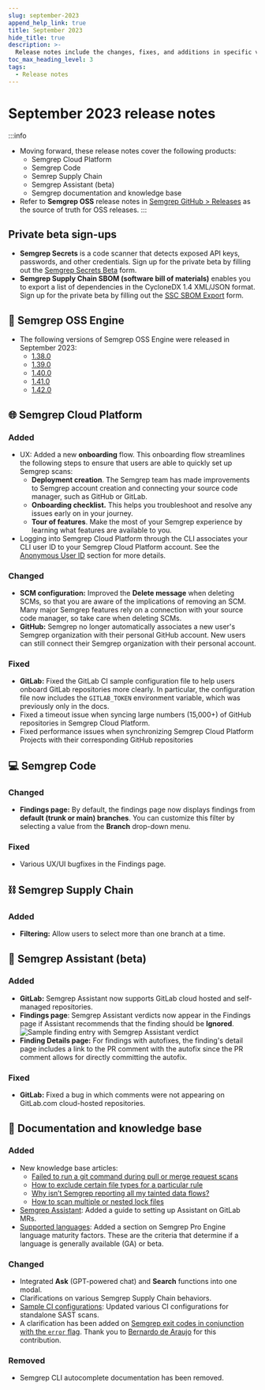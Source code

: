 ```yaml
---
slug: september-2023
append_help_link: true
title: September 2023
hide_title: true
description: >-
  Release notes include the changes, fixes, and additions in specific versions of Semgrep.
toc_max_heading_level: 3
tags:
  - Release notes
---
```


# September 2023 release notes

:::info
* Moving forward, these release notes cover the following products:
    * Semgrep Cloud Platform
    * Semgrep Code
    * Semrep Supply Chain
    * Semgrep Assistant (beta)
    * Semgrep documentation and knowledge base
* Refer to **Semgrep OSS** release notes in [<i class="fas fa-external-link fa-xs"></i> Semgrep GitHub > Releases](https://github.com/semgrep/semgrep/releases/) as the source of truth for OSS releases.
:::

## Private beta sign-ups

* **Semgrep Secrets** is a code scanner that detects exposed API keys, passwords, and other credentials. Sign up for the private beta by filling out the [<i class="fas fa-external-link fa-xs"></i> Semgrep Secrets Beta](https://get.semgrep.dev/secrets-beta-request.html) form.
* **Semgrep Supply Chain SBOM (software bill of materials)** enables you to export a list of dependencies in the CycloneDX 1.4 XML/JSON format. Sign up for the private beta by filling out the [<i class="fas fa-external-link fa-xs"></i> SSC SBOM Export](https://get.semgrep.dev/SBOM-Export-private-beta.htm) form.

## 🔧 Semgrep OSS Engine

* The following versions of Semgrep OSS Engine were released in September 2023:
  * [<i class="fas fa-external-link fa-xs"></i> 1.38.0](https://github.com/semgrep/semgrep/releases/tag/v1.38.0)
  * [<i class="fas fa-external-link fa-xs"></i> 1.39.0](https://github.com/semgrep/semgrep/releases/tag/v1.39.0)
  * [<i class="fas fa-external-link fa-xs"></i> 1.40.0](https://github.com/semgrep/semgrep/releases/tag/v1.40.0)
  * [<i class="fas fa-external-link fa-xs"></i> 1.41.0](https://github.com/semgrep/semgrep/releases/tag/v1.41.0)
  * [<i class="fas fa-external-link fa-xs"></i> 1.42.0](https://github.com/semgrep/semgrep/releases/tag/v1.42.0)

## 🌐 Semgrep Cloud Platform

### Added

- UX: Added a new **onboarding** flow. This onboarding flow streamlines the following steps to ensure that users are able to quickly set up Semgrep scans: <!-- #10473 -->
	- **Deployment creation**. The Semgrep team has made improvements to Semgrep account creation and connecting your source code manager, such as GitHub or GitLab. 
	- **Onboarding checklist.** This helps you troubleshoot and resolve any issues early on in your journey.
	- **Tour of features**. Make the most of your Semgrep experience by learning what features are available to you.
- Logging into Semgrep Cloud Platform through the CLI associates your CLI user ID to your Semgrep Cloud Platform account. See the [<i class="fas fa-external-link fa-xs"></i> Anonymous User ID](https://github.com/semgrep/semgrep/blob/develop/PRIVACY.md#anonymous-user-id) section for more details.

### Changed

- **SCM configuration:** Improved the **Delete message** when deleting SCMs, so that you are aware of the implications of removing an SCM. Many major Semgrep features rely on a connection with your source code manager, so take care when deleting SCMs.
- **GitHub:** Semgrep no longer automatically associates a new user's Semgrep organization with their personal GitHub account. New users can still connect their Semgrep organization with their personal account.

### Fixed

- **GitLab:** Fixed the GitLab CI sample configuration file to help users onboard GitLab repositories more clearly. In particular, the configuration file now includes the `GITLAB_TOKEN` environment variable, which was previously only in the docs.
- Fixed a timeout issue when syncing large numbers (15,000+) of GitHub repositories in Semgrep Cloud Platform.
- Fixed performance issues when synchronizing Semgrep Cloud Platform Projects with their corresponding GitHub repositories <!-- 10156 -->

## 💻 Semgrep Code

### Changed

- **Findings page:** By default, the findings page now displays findings from **default (trunk or main) branches**. You can customize this filter by selecting a value from the **Branch** drop-down menu.

### Fixed

- Various UX/UI bugfixes in the Findings page. 

## ⛓️ Semgrep Supply Chain

### Added

- **Filtering:** Allow users to select more than one branch at a time.

## 🤖 Semgrep Assistant (beta)

### Added

- **GitLab:** Semgrep Assistant now supports GitLab cloud hosted and self-managed repositories.
- **Findings page**: Semgrep Assistant verdicts now appear in the Findings page if Assistant recommends that the finding should be **Ignored**. <!-- #10438 -->
![Sample finding entry with Semgrep Assistant verdict](/img/sept-2023-assistant-findings.png)
- **Finding Details page:** For findings with autofixes, the finding's detail page includes a link to the PR comment with the autofix since the PR comment allows for directly committing the autofix. <!-- #10516 -->

### Fixed

- **GitLab:** Fixed a bug in which comments were not appearing on GitLab.com cloud-hosted repositories.

## 📝 Documentation and knowledge base

### Added

* New knowledge base articles:
    * [<i class="fa-regular fa-file-lines"></i> Failed to run a git command during pull or merge request scans](/kb/semgrep-ci/git-command-errors/)
    * [<i class="fa-regular fa-file-lines"></i> How to exclude certain file types for a particular rule](kb/rules/exclude_rule_for_certain_filetypes/)
    * [<i class="fa-regular fa-file-lines"></i> Why isn’t Semgrep reporting all my tainted data flows?](kb/semgrep-code/finding_all_taints/ )
    * [<i class="fa-regular fa-file-lines"></i> How to scan multiple or nested lock files](kb/semgrep-supply-chain/scanning_multiple_lockfiles/)
* [<i class="fa-regular fa-file-lines"></i> Semgrep Assistant](/semgrep-assistant/getting-started): Added a guide to setting up Assistant on GitLab MRs.
* [<i class="fa-regular fa-file-lines"></i> Supported languages](/supported-languages/#language-maturity-factors-pro-engine): Added a section on Semgrep Pro Engine language maturity factors. These are the criteria that determine if a language is generally available (GA) or beta.

### Changed

* Integrated **Ask** (GPT-powered chat) and **Search** functions into one modal.
* Clarifications on various Semgrep Supply Chain behaviors.
* [<i class="fa-regular fa-file-lines"></i> Sample CI configurations](semgrep-ci/sample-ci-configs/):  Updated various CI configurations for standalone SAST scans.
* A clarification has been added on [Semgrep exit codes in conjunction with the `error` flag](docs/cli-reference/#exit-codes). Thank you to [Bernardo de Araujo](https://github.com/bernardoamc) for this contribution.

### Removed

* Semgrep CLI autocomplete documentation has been removed.
